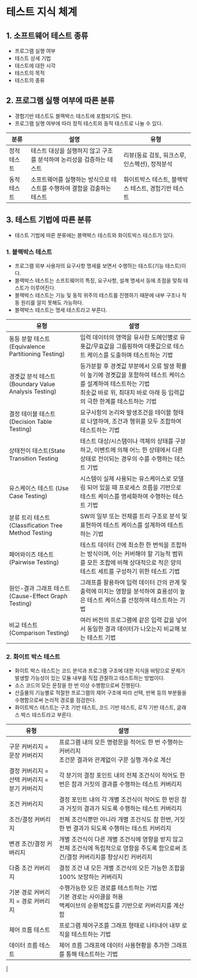 # 테스트 지식 체계
## 1. 소프트웨어 테스트 종류
* 프로그램 실행 여부
* 테스트 상세 기법
* 테스트에 대한 시각
* 테스트의 목적
* 테스트의 종류

## 2. 프로그램 실행 여부에 따른 분류
* 경험기반 테스트도 블랙박스 테스트에 포함되기도 한다.
* 프로그램 실행 여부에 따라 정적 테스트와 동적 테스트로 나눌 수 있다.

|분류|설명|유형|
|--|--|--|
| 정적 테스트 | 테스트 대상을 실행하지 않고 구조를 분석하여 논리성을 검증하는 테스트 | 리뷰(동료 검토, 워크스루, 인스펙션), 정적분석|
| 동적 테스트 | 소프트웨어를 실행하는 방식으로 테스트를 수행하여 결함을 검출하는 테스트 | 화이트박스 테스트, 블랙박스 테스트, 경험기반 테스트 |

## 3. 테스트 기법에 따른 분류
* 테스트 기법에 따른 분류에는 블랙박스 테스트와 화이트박스 테스트가 있다.
### 1. 블랙박스 테스트
* 프로그램 외부 사용자의 요구사항 명세를 보면서 수행하는 테스트(기능 테스트)이다.
* 블랙박스 테스트는 소프트웨어의 특징, 요구사항, 설계 명세서 등에 초점을 맞춰 테스트가 이루어진다.
* 블랙박스 테스트는 기능 및 동작 위주의 테스트를 진행하기 때문에 내부 구조나 작동 원리를 알지 못해도 가능하다.
* 블랙박스 테스트는 명세 테스트라고 부른다.

| 유형                                           |설명|
|----------------------------------------------|--|
| 동등 분할 테스트 (Equivalence Partitioning Testing) | 입력 데이터의 영역을 유사한 도메인별로 유횻값/무효값을 그룹핑하여 대푯값으로 테스트 케이스를 도출하며 테스트하는 기법|
| 경곗값 분석 테스트 (Boundary Value Analysis Testing) | 등가분할 후 경곗값 부분에서 오류 발생 확률이 높기에 경곗값을 포함하여 테스트 케이스를 설계하여 테스트하는 기법 <br> 최솟값 바로 위, 최대치 바로 아래 등 입력값의 극한 한계를 테스트하는 기법 |
| 결정 테이블 테스트 (Decision Table Testing)          | 요구사항의 논리와 발생조건을 테이블 형태로 나열하여, 조건과 행위를 모두 조합하여 테스트하는 기법 |
| 상태전이 테스트(State Transition Testing            | 테스트 대상/시스템이나 객체의 상태를 구분하고, 이벤트에 의해 어느 한 상태에서 다른 상태로 전이되는 경우의 수를 수행하는 테스트 기법|
| 유스케이스 테스트 (Use Case Testing)                 | 시스템이 실제 사용되는 유스케이스로 모델링 되어 있을 때 프로세스 흐름을 기반으로 테스트 케이스를 명세화하여 수행하는 테스트 기법 |
| 분류 트리 테스트 (Classification Tree Method Testing | SW의 일부 또는 전체를 트리 구조로 분석 및 표현하여 테스트 케이스를 설계하여 테스트하는 기법 |
| 페어와이즈 테스트 (Pairwise Testing) | 테스트 데이터 간에 최소한 한 번씩을 조합하는 방식이며, 이는 커버해야 할 기능적 범위를 모든 조합에 비해 상대적으로 적은 양의 테스트 세트를 구성하기 위한 테스트 기법|
| 원인-결과 그래프 테스트 (Cause-Effect Graph Testing) | 그래프를 활용하여 입력 데이터 간의 관계 및 출력에 미치는 영향을 분석하여 효용성이 높은 테스트 케이스를 선정하여 테스트하는 기법 |
| 비교 테스트 (Comparison Testing) | 여러 버전의 프로그램에 같은 입력 값을 넣어서 동일한 결과 데이터가 나오는지 비교해 보는 테스트 기법 |

### 2. 화이트 박스 테스트
* 화이트 박스 테스트는 코드 분석과 프로그램 구조에 대한 지식을 바탕으로 문제가 발생할 가능성이 있는 모듈 내부를 직접 관찰하고 테스트하는 방법이다.
* 소스 코드의 모든 문장을 한 번 이상 수행함으로써 진행된다.
* 산출물의 기능별로 적절한 프로그램의 제어 구조에 따라 선택, 반복 등의 부분들을 수행함으로써 논리적 경로를 점검한다.
* 화이트박스 테스트는 구조 기반 테스트, 코드 기반 테스트, 로직 기반 테스트, 글래스 박스 테스트라고 부른다.

|유형 | 설명|
|--|--|
| 구문 커버리지 = 문장 커버리지 | 프로그램 내의 모든 명령문을 적어도 한 번 수행하는 커버리지 <br> 조건문 결과와 관계없이 구문 실행 개수로 계산 |
| 결정 커버리지 = 선택 커버리지 = 분기 커버리지 | 각 분기의 결정 포인트 내의 전체 조건식이 적어도 한 번은 참과 거짓의 결과를 수행하는 테스트 커버리지 |
| 조건 커버리지 | 결정 포인트 내의 각 개별 조건식이 적어도 한 번은 참과 거짓의 결과가 되도록 수행하는 테스트 커버리지 |
| 조건/결정 커버리지 | 전체 조건식뿐만 아니라 개별 조건식도 참 한번, 거짓 한 번 결과가 되도록 수행하는 테스트 커버리지 |
| 변경 조건/결정 커버리지 | 개별 조건식이 다른 개별 조건식에 영향을 받지 않고 전체 조건식에 독립적으로 영향을 주도록 함으로써 조건/결정 커버리지를 향상시킨 커버리지 |
| 다중 조건 커버리지 | 결정 조건 내 모든 개별 조건식의 모든 가능한 조합을 100% 보장하는 커버리지 |
| 기본 경로 커버리지 = 경로 커버리지 | 수행가능한 모든 경로를 테스트하는 기법 <br> 기본 경로는 사이클을 허용 <br> 맥케이브의 순환복잡도를 기반으로 커버리지를 계산함|
| 제어 흐름 테스트 | 프로그램 제어구조를 그래프 형태로 나타내어 내부 로직을 테스트하는 기법 |
| 데이터 흐름 테스트 | 제어 흐름 그래프에 데이터 사용현황을 추가한 그래프를 통해 테스트하는 기법 |

|

